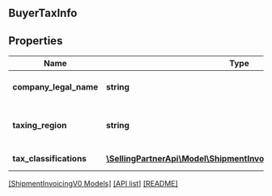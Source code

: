 ## BuyerTaxInfo

## Properties

Name | Type | Description | Notes
------------ | ------------- | ------------- | -------------
**company_legal_name** | **string** | The legal name of the company. | [optional]
**taxing_region** | **string** | The country or region imposing the tax. | [optional]
**tax_classifications** | [**\SellingPartnerApi\Model\ShipmentInvoicingV0\TaxClassification[]**](TaxClassification.md) | The list of tax classifications. | [optional]

[[ShipmentInvoicingV0 Models]](../) [[API list]](../../Api) [[README]](../../../README.md)
